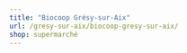 ```yaml
---
title: "Biocoop Grésy-sur-Aix"
url: /gresy-sur-aix/biocoop-gresy-sur-aix/
shop: supermarché
---
```

